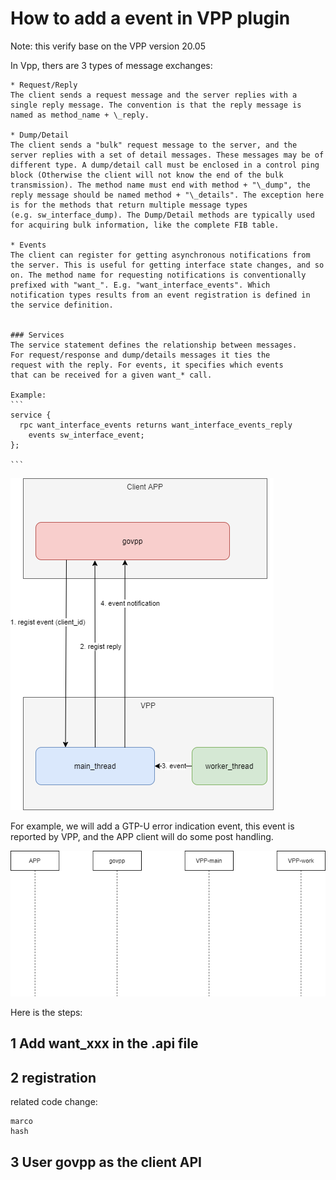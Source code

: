 # How to add a event in VPP plugin
Note: this verify base on the VPP version 20.05

In Vpp, thers are 3 types of message exchanges:



	* Request/Reply
	The client sends a request message and the server replies with a
	single reply message. The convention is that the reply message is
	named as method_name + \_reply.
	
	* Dump/Detail
	The client sends a "bulk" request message to the server, and the
	server replies with a set of detail messages. These messages may be of
	different type. A dump/detail call must be enclosed in a control ping
	block (Otherwise the client will not know the end of the bulk
	transmission). The method name must end with method + "\_dump", the
	reply message should be named method + "\_details". The exception here
	is for the methods that return multiple message types
	(e.g. sw_interface_dump). The Dump/Detail methods are typically used
	for acquiring bulk information, like the complete FIB table.
	
	* Events
	The client can register for getting asynchronous notifications from
	the server. This is useful for getting interface state changes, and so
	on. The method name for requesting notifications is conventionally
	prefixed with "want_". E.g. "want_interface_events". Which
	notification types results from an event registration is defined in
	the service definition.


	### Services
	The service statement defines the relationship between messages.
	For request/response and dump/details messages it ties the
	request with the reply. For events, it specifies which events
	that can be received for a given want_* call.
	
	Example:
	```
	service {
	  rpc want_interface_events returns want_interface_events_reply
	    events sw_interface_event;
	};
	
	```
	

![](resources/VPP-eventWorkFlow.PNG)

For example, we will add a GTP-U error indication event, this event is reported by VPP, and the APP client will do some post handling.

![](resources/VPP-eventSequence.PNG)


Here is the steps:

## 1 Add want_xxx in the .api file

## 2 registration

related code change:


```
marco
hash
```

## 3 User govpp as the client API

